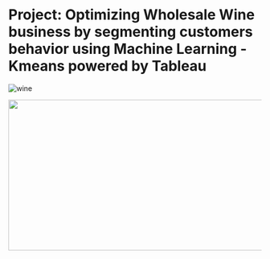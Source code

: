 # Project: Optimizing Wholesale Wine business by segmenting customers behavior using Machine Learning - Kmeans powered by Tableau


![wine](https://user-images.githubusercontent.com/67468718/108179916-03ce9e80-70bb-11eb-937d-702f5c5151d9.JPG)


<p align="center">
  <img width="660" height="300" src="https://user-images.githubusercontent.com/67468718/108179916-03ce9e80-70bb-11eb-937d-702f5c5151d9.JPG">
</p>

